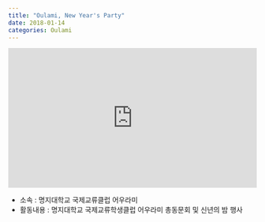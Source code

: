 ```yaml
---
title: "Oulami, New Year's Party"
date: 2018-01-14
categories: Oulami
---
```


<div style="width:100%; position:relative; padding-bottom: 56.25%;">
<iframe width="100%" height="100%" style="position:absolute;" src="https://www.youtube.com/embed/TS3YRRUIOK0" frameborder="0" allowfullscreen></iframe>
</div>
  
* 소속 : 명지대학교 국제교류클럽 어우라미
* 활동내용 : 명지대학교 국제교류학생클럽 어우라미 총동문회 및 신년의 밤 행사
